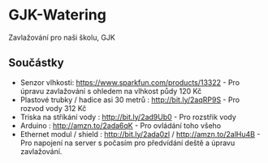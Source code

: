 # GJK-Watering
Zavlažování pro naši školu, GJK

## Součástky
* Senzor vlhkosti: https://www.sparkfun.com/products/13322 - Pro úpravu zavlažování s ohledem na vlhkost půdy     120 Kč
* Plastové trubky / hadice asi 30 metrů : http://bit.ly/2aqRP9S - Pro rozvod vody                                 312 Kč
* Triska na stříkání vody : http://bit.ly/2ad9Ub0 - Pro rozstřik vody
* Arduino : http://amzn.to/2ada6qK - Pro ovládání toho všeho
* Ethernet modul / shield : http://bit.ly/2ada0zl / http://amzn.to/2alHu4B - Pro napojení na server s počasím pro předvídání deště a úpravu zavlažování.
